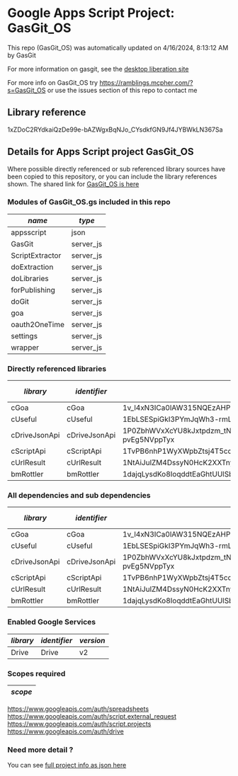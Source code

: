 # Google Apps Script Project: GasGit_OS
This repo (GasGit_OS) was automatically updated on 4/16/2024, 8:13:12 AM by GasGit

For more information on gasgit, see the [desktop liberation site](https://ramblings.mcpher.com/drive-sdk-and-github/migrategasgit/ "desktop liberation")

For more info on GasGit_OS try https://ramblings.mcpher.com/?s=GasGit_OS or use the issues section of this repo to contact me
## Library reference
1xZDoC2RYdkaiQzDe99e-bAZWgxBqNJo_CYsdkfGN9Jf4JYBWkLN367Sa


## Details for Apps Script project GasGit_OS
Where possible directly referenced or sub referenced library sources have been copied to this repository, or you can include the library references shown. 
The shared link for [GasGit_OS is here](https://script.google.com/d/1xZDoC2RYdkaiQzDe99e-bAZWgxBqNJo_CYsdkfGN9Jf4JYBWkLN367Sa/edit?usp=sharing "open in the GAS IDE")

### Modules of GasGit_OS.gs included in this repo
*name*|*type*
--- | --- 
appsscript| json
GasGit| server_js
ScriptExtractor| server_js
doExtraction| server_js
doLibraries| server_js
forPublishing| server_js
doGit| server_js
goa| server_js
oauth2OneTime| server_js
settings| server_js
wrapper| server_js
### Directly referenced libraries
*library*|*identifier*|*key*|*version*|*dev mode*|*source*|
--- | --- | --- | --- | --- | --- 
cGoa| cGoa|1v_l4xN3ICa0lAW315NQEzAHPSoNiFdWHsMEwj2qA5t9cgZ5VWci2Qxv2|45|no|no
cUseful| cUseful|1EbLSESpiGkI3PYmJqWh3-rmLkYKAtCNPi1L2YCtMgo2Ut8xMThfJ41Ex|131|no|no
cDriveJsonApi| cDriveJsonApi|1P0ZbhWVxXcYU8kJxtpdzm_tNuoBa34NLAubBUgEqsW7-pvEg5NVppTyx|16|no|no
cScriptApi| cScriptApi|1TvPB6nhP1WyXWpbZtsj4T5cqb_RXmzkLh01IqFeDCAhrDul-FlB_be7o|2|no|no
cUrlResult| cUrlResult|1NtAiJulZM4DssyN0HcK2XXTnykN_Ir2ee2pXV-CT367nKbdbTvRX4pTM|20|no|no
bmRottler| bmRottler|1dajqLysdKo8IoqddtEaGhtUUlSbtSQ1Agi2K5cXSUm0DxXfLYouSO9yD|10|no|no
### All dependencies and sub dependencies
*library*|*identifier*|*key*|*version*|*dev mode*|*source*|
--- | --- | --- | --- | --- | --- 
cGoa| cGoa|1v_l4xN3ICa0lAW315NQEzAHPSoNiFdWHsMEwj2qA5t9cgZ5VWci2Qxv2|45|no|no
cUseful| cUseful|1EbLSESpiGkI3PYmJqWh3-rmLkYKAtCNPi1L2YCtMgo2Ut8xMThfJ41Ex|131|no|no
cDriveJsonApi| cDriveJsonApi|1P0ZbhWVxXcYU8kJxtpdzm_tNuoBa34NLAubBUgEqsW7-pvEg5NVppTyx|16|no|no
cScriptApi| cScriptApi|1TvPB6nhP1WyXWpbZtsj4T5cqb_RXmzkLh01IqFeDCAhrDul-FlB_be7o|2|no|no
cUrlResult| cUrlResult|1NtAiJulZM4DssyN0HcK2XXTnykN_Ir2ee2pXV-CT367nKbdbTvRX4pTM|20|no|no
bmRottler| bmRottler|1dajqLysdKo8IoqddtEaGhtUUlSbtSQ1Agi2K5cXSUm0DxXfLYouSO9yD|10|no|no
### Enabled Google Services
*library*|*identifier*|*version*
--- | --- | --- 
Drive| Drive|v2
### Scopes required
*scope*|
--- |
https://www.googleapis.com/auth/spreadsheets
https://www.googleapis.com/auth/script.external_request
https://www.googleapis.com/auth/script.projects
https://www.googleapis.com/auth/drive
### Need more detail ?
You can see [full project info as json here](info.json)
